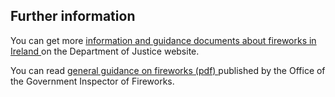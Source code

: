 ##  Further information

You can get more [ information and guidance documents about fireworks in
Ireland ](http://www.justice.ie/en/JELR/Pages/Fireworks) on the Department of
Justice website.

You can read [ general guidance on fireworks (pdf)
](https://www.gov.ie/pdf/?file=https://assets.gov.ie/121355/405ab181-c040-4aa8-bf78-9cd953fb2f5d.pdf#page=null)
published by the Office of the Government Inspector of Fireworks.
